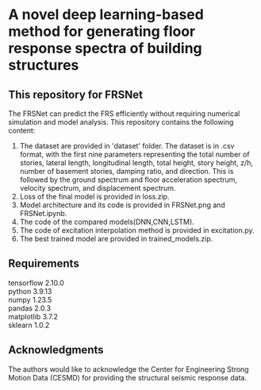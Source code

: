 # A novel deep learning-based method for generating floor response spectra of building structures  
## This repository for FRSNet
The FRSNet can predict the FRS efficiently without requiring numerical simulation and model analysis.
This repository contains the following content:
1. The dataset are provided in 'dataset' folder. The dataset is in .csv format, with the first nine parameters representing the total number of stories, lateral length, longitudinal length, total height, story height, z/h, number of basement stories, damping ratio, and direction. This is followed by the ground spectrum and floor acceleration spectrum, velocity spectrum, and displacement spectrum.
2. Loss of the final model is provided in loss.zip.
3. Model architecture and its code is provided in FRSNet.png and FRSNet.ipynb.
4. The code of the compared models(DNN,CNN,LSTM).
5. The code of excitation interpolation method is provided in excitation.py.
6. The best trained model are provided in trained_models.zip.
## Requirements
tensorflow 2.10.0  
python 3.9.13  
numpy 1.23.5  
pandas 2.0.3  
matplotlib 3.7.2  
sklearn 1.0.2  
## Acknowledgments
The authors would like to acknowledge the Center for Engineering Strong Motion Data (CESMD) for providing the structural seismic response data.
